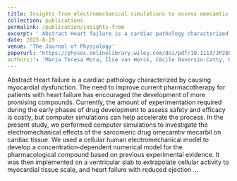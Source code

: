 ```yaml
---
title: Insights from electromechanical simulations to assess omecamtiv mecarbil efficacy in heart failure
collection: publications
permalink: /publication/insights-from
excerpt: ' Abstract Heart failure is a cardiac pathology characterized by causing myocardial dysfunction'
date: 2025-8-19
venue: 'The Journal of Physiology'
paperurl: 'https://physoc.onlinelibrary.wiley.com/doi/pdf/10.1113/JP288233'
authors:': 'Maria Teresa Mora, Ilse van Herck, Cécile Daversin‐Catty, Henrik Finsberg, Jordi Llopis‐Lorente, Javier Saiz, Hermenegild Arevalo, Samuel Wall, Beatriz Trenor'
---
```


 Abstract Heart failure is a cardiac pathology characterized by causing myocardial dysfunction. The need to improve current pharmacotherapy for patients with heart failure has encouraged the development of more promising compounds. Currently, the amount of experimentation required during the early phases of drug development to assess safety and efficacy is costly, but computer simulations can help accelerate the process. In the present study, we performed computer simulations to investigate the electromechanical effects of the sarcomeric drug omecamtiv mecarbil on cardiac tissue. We used a cellular human electromechanical model to develop a concentration‐dependent numerical model for the pharmacological compound based on previous experimental evidence. It was then implemented on a ventricular slab to extrapolate cellular activity to myocardial tissue scale, and heart failure with reduced ejection …
